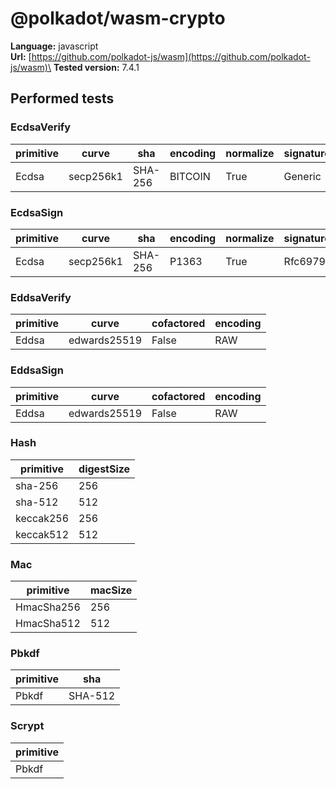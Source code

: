 # @polkadot/wasm-crypto

**Language:**
javascript\
**Url:**
[https://github.com/polkadot-js/wasm](https://github.com/polkadot-js/wasm)\
**Tested version:**
7.4.1

## Performed tests

### EcdsaVerify

| primitive | curve | sha | encoding | normalize | signatureGeneration |
| --- | --- | --- | --- | --- | --- |
| Ecdsa | secp256k1 | SHA-256 | BITCOIN | True | Generic |

### EcdsaSign

| primitive | curve | sha | encoding | normalize | signatureGeneration |
| --- | --- | --- | --- | --- | --- |
| Ecdsa | secp256k1 | SHA-256 | P1363 | True | Rfc6979 |

### EddsaVerify

| primitive | curve | cofactored | encoding |
| --- | --- | --- | --- |
| Eddsa | edwards25519 | False | RAW |

### EddsaSign

| primitive | curve | cofactored | encoding |
| --- | --- | --- | --- |
| Eddsa | edwards25519 | False | RAW |

### Hash

| primitive | digestSize |
| --- | --- |
| sha-256 | 256 |
| sha-512 | 512 |
| keccak256 | 256 |
| keccak512 | 512 |

### Mac

| primitive | macSize |
| --- | --- |
| HmacSha256 | 256 |
| HmacSha512 | 512 |

### Pbkdf

| primitive | sha |
| --- | --- |
| Pbkdf | SHA-512 |

### Scrypt

| primitive |
| --- |
| Pbkdf |
